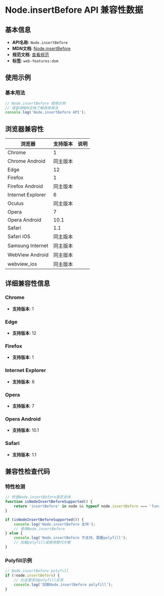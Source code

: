 # Node.insertBefore API 兼容性数据

## 基本信息

- **API名称**: `Node.insertBefore`
- **MDN文档**: [Node.insertBefore](https://developer.mozilla.org/docs/Web/API/Node/insertBefore)
- **规范文档**: [查看规范](https://dom.spec.whatwg.org/#dom-node-insertbefore)
- **标签**: `web-features:dom`

## 使用示例

### 基本用法

```javascript
// Node.insertBefore 使用示例
// 请查阅MDN文档了解具体用法
console.log('Node.insertBefore API');
```

## 浏览器兼容性

| 浏览器 | 支持版本 | 说明 |
|--------|----------|------|
| Chrome | 1 |  |
| Chrome Android | 同主版本 |  |
| Edge | 12 |  |
| Firefox | 1 |  |
| Firefox Android | 同主版本 |  |
| Internet Explorer | 6 |  |
| Oculus | 同主版本 |  |
| Opera | 7 |  |
| Opera Android | 10.1 |  |
| Safari | 1.1 |  |
| Safari iOS | 同主版本 |  |
| Samsung Internet | 同主版本 |  |
| WebView Android | 同主版本 |  |
| webview_ios | 同主版本 |  |

## 详细兼容性信息

### Chrome

- **支持版本**: 1

### Edge

- **支持版本**: 12

### Firefox

- **支持版本**: 1

### Internet Explorer

- **支持版本**: 6

### Opera

- **支持版本**: 7

### Opera Android

- **支持版本**: 10.1

### Safari

- **支持版本**: 1.1

## 兼容性检查代码

### 特性检测

```javascript
// 检查Node.insertBefore是否支持
function isNodeInsertBeforeSupported() {
    return 'insertBefore' in node && typeof node.insertBefore === 'function';
}

if (isNodeInsertBeforeSupported()) {
    console.log('Node.insertBefore 支持');
    // 使用Node.insertBefore
} else {
    console.log('Node.insertBefore 不支持，需要polyfill');
    // 加载polyfill或使用替代方案
}
```

### Polyfill示例

```javascript
// Node.insertBefore polyfill
if (!node.insertBefore) {
    // 在这里添加polyfill实现
    console.log('加载Node.insertBefore polyfill');
}
```

